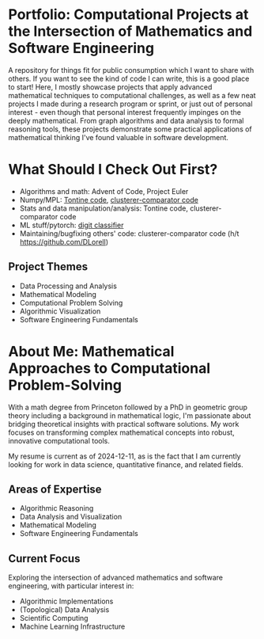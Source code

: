 # Portfolio: Computational Projects at the Intersection of Mathematics and Software Engineering
A repository for things fit for public consumption which I want to share with others. If you want to see the kind of code I can write, this is a good place to start! Here, I mostly showcase projects that apply advanced mathematical techniques to computational challenges, as well as a few neat projects I made during a research program or sprint, or just out of personal interest - even though that personal interest frequently impinges on the deeply mathematical. From graph algorithms and data analysis to formal reasoning tools, these projects demonstrate some practical applications of mathematical thinking I've found valuable in software development.

# What Should I Check Out First?
- Algorithms and math: Advent of Code, Project Euler
- Numpy/MPL: [Tontine code](https://github.com/Lorxus/Tontine/blob/main/tontine-data-science.py), [clusterer-comparator code](https://github.com/Lorxus/SERI-MATS-Summer-2024/blob/main/main.py) 
- Stats and data manipulation/analysis: Tontine code, clusterer-comparator code
- ML stuff/pytorch: [digit classifier](https://github.com/Lorxus/SERI-MATS-Summer-2023/tree/main)
- Maintaining/bugfixing others' code: clusterer-comparator code (h/t https://github.com/DLorell)

## Project Themes
- Data Processing and Analysis
- Mathematical Modeling
- Computational Problem Solving
- Algorithmic Visualization
- Software Engineering Fundamentals

# About Me: Mathematical Approaches to Computational Problem-Solving
With a math degree from Princeton followed by a PhD in geometric group theory including a background in mathematical logic, I'm passionate about bridging theoretical insights with practical software solutions. My work focuses on transforming complex mathematical concepts into robust, innovative computational tools.

My resume is current as of 2024-12-11, as is the fact that I am currently looking for work in data science, quantitative finance, and related fields.

## Areas of Expertise
- Algorithmic Reasoning
- Data Analysis and Visualization
- Mathematical Modeling
- Software Engineering Fundamentals

## Current Focus
Exploring the intersection of advanced mathematics and software engineering, with particular interest in:
- Algorithmic Implementations
- (Topological) Data Analysis
- Scientific Computing
- Machine Learning Infrastructure
